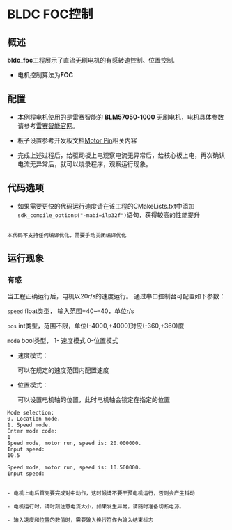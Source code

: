 # BLDC FOC控制

## 概述

**bldc_foc**工程展示了直流无刷电机的有感转速控制、位置控制.
- 电机控制算法为**FOC**

## 配置

- 本例程电机使用的是雷赛智能的 **BLM57050-1000** 无刷电机，电机具体参数请参考[雷赛智能官网](https://leisai.com/)。

- 板子设置参考开发板文档[Motor Pin](lab_board_motor_ctrl_pin)相关内容

- 完成上述过程后，给驱动板上电观察电流无异常后，给核心板上电，再次确认电流无异常后，就可以烧录程序，观察运行现象。

## 代码选项

- 如果需要更快的代码运行速度请在该工程的CMakeLists.txt中添加`sdk_compile_options("-mabi=ilp32f")`语句，获得较高的性能提升

```{note}

本代码不支持任何编译优化，需要手动关闭编译优化

```

## 运行现象

### 有感

当工程正确运行后，电机以20r/s的速度运行。
通过串口控制台可配置如下参数：

`speed` float类型， 输入范围+40~-40，单位r/s

`pos` int类型，范围不限，单位(-4000,+4000)对应(-360,+360)度

`mode` bool类型， 1- 速度模式   0-位置模式

- 速度模式：

	可以在规定的速度范围内配置速度

- 位置模式：

	可以设置电机轴的位置，此时电机轴会锁定在指定的位置


```console
Mode selection:
0. Location mode.
1. Speed mode.
Enter mode code:
1
Speed mode, motor run, speed is: 20.000000.
Input speed:
10.5

Speed mode, motor run, speed is: 10.500000.
Input speed:

```

```{warning}

- 电机上电后首先要完成对中动作，这时候请不要干预电机运行，否则会产生抖动

- 电机运行时，请时刻注意电流大小，如果发生异常，请随时准备切断电源。

- 输入速度和位置的数值时，需要输入换行符作为输入结束标志

```
